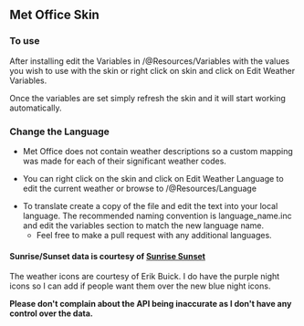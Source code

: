 ## Met Office Skin
### To use
After installing edit the Variables in /@Resources/Variables with the values you wish to use with the skin or right click on skin and click on Edit Weather Variables.

Once the variables are set simply refresh the skin and it will start working automatically.

### Change the Language

* Met Office does not contain weather descriptions so a custom mapping was made for each of their significant weather codes.
- You can right click on the skin and click on Edit Weather Language to edit the current weather or browse to /@Resources/Language
* To translate create a copy of the file and edit the text into your local language. The recommended naming convention is language_name.inc and edit the variables section to match the new language name.
  * Feel free to make a pull request with any additional languages.

#### Sunrise/Sunset data is courtesy of <a href="https://sunrise-sunset.org/api" target="_blank">Sunrise Sunset</a>

The weather icons are courtesy of Erik Buick. I do have the purple night icons so I can add if people want them over the new blue night icons.

**Please don't complain about the API being inaccurate as I don't have any control over the data.**
